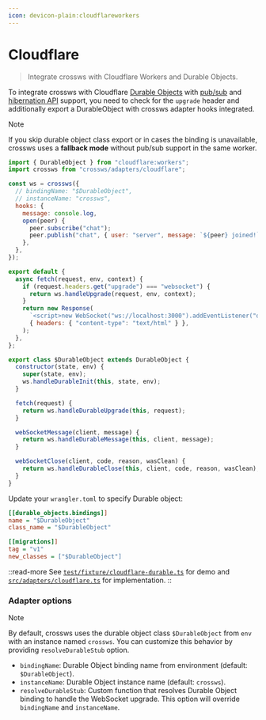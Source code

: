 ```yaml
---
icon: devicon-plain:cloudflareworkers
---
```


# Cloudflare

> Integrate crossws with Cloudflare Workers and Durable Objects.

To integrate crossws with Cloudflare [Durable Objects](https://developers.cloudflare.com/durable-objects/api/websockets/) with [pub/sub](/guide/pubsub) and [hibernation API](https://developers.cloudflare.com/durable-objects/best-practices/websockets/#websocket-hibernation-api) support, you need to check for the `upgrade` header and additionally export a DurableObject with crossws adapter hooks integrated.

> [!NOTE]
> If you skip durable object class export or in cases the binding is unavailable, crossws uses a **fallback mode** without pub/sub support in the same worker.

```js
import { DurableObject } from "cloudflare:workers";
import crossws from "crossws/adapters/cloudflare";

const ws = crossws({
  // bindingName: "$DurableObject",
  // instanceName: "crossws",
  hooks: {
    message: console.log,
    open(peer) {
      peer.subscribe("chat");
      peer.publish("chat", { user: "server", message: `${peer} joined!` });
    },
  },
});

export default {
  async fetch(request, env, context) {
    if (request.headers.get("upgrade") === "websocket") {
      return ws.handleUpgrade(request, env, context);
    }
    return new Response(
      `<script>new WebSocket("ws://localhost:3000").addEventListener("open", (e) => e.target.send("Hello from client!"));</script>`,
      { headers: { "content-type": "text/html" } },
    );
  },
};

export class $DurableObject extends DurableObject {
  constructor(state, env) {
    super(state, env);
    ws.handleDurableInit(this, state, env);
  }

  fetch(request) {
    return ws.handleDurableUpgrade(this, request);
  }

  webSocketMessage(client, message) {
    return ws.handleDurableMessage(this, client, message);
  }

  webSocketClose(client, code, reason, wasClean) {
    return ws.handleDurableClose(this, client, code, reason, wasClean);
  }
}
```

Update your `wrangler.toml` to specify Durable object:

```ini
[[durable_objects.bindings]]
name = "$DurableObject"
class_name = "$DurableObject"

[[migrations]]
tag = "v1"
new_classes = ["$DurableObject"]
```

::read-more
See [`test/fixture/cloudflare-durable.ts`](https://github.com/h3js/crossws/blob/main/test/fixture/cloudflare-durable.ts) for demo and [`src/adapters/cloudflare.ts`](https://github.com/h3js/crossws/blob/main/src/adapters/cloudflare.ts) for implementation.
::

### Adapter options

> [!NOTE]
> By default, crossws uses the durable object class `$DurableObject` from `env` with an instance named `crossws`.
> You can customize this behavior by providing `resolveDurableStub` option.

- `bindingName`: Durable Object binding name from environment (default: `$DurableObject`).
- `instanceName`: Durable Object instance name (default: `crossws`).
- `resolveDurableStub`: Custom function that resolves Durable Object binding to handle the WebSocket upgrade. This option will override `bindingName` and `instanceName`.
